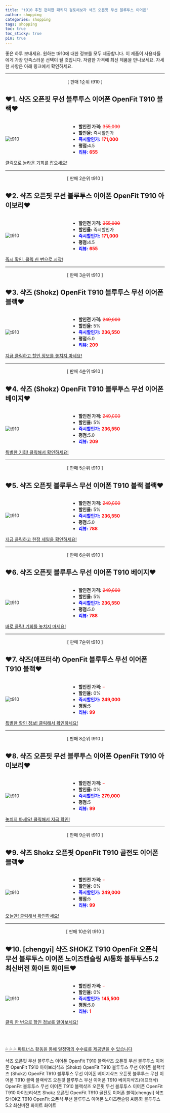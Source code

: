 ```yaml
---
title: "t910 추천 편리한 패키지 검토해보자 샥즈 오픈핏 무선 블루투스 이어폰"
author: shopping
categories: shopping
tags: shopping
toc: true
toc_sticky: true
pin: true
---
```

좋은 하루 보내세요. 원하는 t910에 대한 정보를 모두 제공합니다. 이 제품이 사용자들에게 가장 만족스러운 선택이 될 것입니다. 저렴한 가격에 최신 제품을 만나보세요. 자세한 사항은 아래 링크에서 확인하세요.

---
<p class="toplist" style="margin: 0 auto; display: block; width: fit-content;">[ 판매 1순위 t910 ]</p>

<h2><strong>❤️1. 샥즈 오픈핏 무선 블루투스 이어폰 OpenFit T910 블랙❤️</strong></h2>

<div style="display: flex; align-items: center;">
    <div style="flex: 0.4;">
        <img src="https://thumbnail10.coupangcdn.com/thumbnails/remote/230x230ex/image/vendor_inventory/31e1/62a997f1b0ddc0dcf10677cf2d906245e68f128287049b87d0311cbad71b.jpg" alt="t910" style="max-width: 100%;">
    </div>
    <div style="flex: 0.6; margin-left: 10px;">
        <ul>
            <li><strong>할인전 가격:</strong> <del style="color: red;">355,000</del></li>
            <li><strong>할인율:</strong> 즉시할인가</li>
            <li><span style='color:blue'><strong>즉시할인가:</strong></span> <span style='color:red'><strong>171,000</strong></span></li>
            <li><strong>평점:</strong>4.5</li>
            <li><span style='color:blue'><strong>리뷰:</strong></span> <span style='color:red'><strong>655</strong></span></li>
        </ul>
    </div>
</div>
<div class="center">
    <a href="https://William4Davisa.github.io?lptag=AF9450613&subid=githubio&pageKey=7727934171&traceid=V0-153&itemId=20758153767&vendorItemId=85766885249" class="myButton">
        클릭으로 놀라운 기회를 잡으세요!
    </a>
</div>


---
<p class="toplist" style="margin: 0 auto; display: block; width: fit-content;">[ 판매 2순위 t910 ]</p>

<h2><strong>❤️2. 샥즈 오픈핏 무선 블루투스 이어폰 OpenFit T910 아이보리❤️</strong></h2>

<div style="display: flex; align-items: center;">
    <div style="flex: 0.4;">
        <img src="https://thumbnail7.coupangcdn.com/thumbnails/remote/230x230ex/image/vendor_inventory/e080/7b9f96e3c368372ede4125083a4e828a706b9a345ceb1c4f22f00707b42b.jpg" alt="t910" style="max-width: 100%;">
    </div>
    <div style="flex: 0.6; margin-left: 10px;">
        <ul>
            <li><strong>할인전 가격:</strong> <del style="color: red;">355,000</del></li>
            <li><strong>할인율:</strong> 즉시할인가</li>
            <li><span style='color:blue'><strong>즉시할인가:</strong></span> <span style='color:red'><strong>171,000</strong></span></li>
            <li><strong>평점:</strong>4.5</li>
            <li><span style='color:blue'><strong>리뷰:</strong></span> <span style='color:red'><strong>655</strong></span></li>
        </ul>
    </div>
</div>
<div class="center">
    <a href="https://William4Davisa.github.io?lptag=AF9450613&subid=githubio&pageKey=7727934171&traceid=V0-153&itemId=20735845941&vendorItemId=85766885242" class="myButton">
        즉시 확인, 클릭 한 번으로 시작!
    </a>
</div>


---
<p class="toplist" style="margin: 0 auto; display: block; width: fit-content;">[ 판매 3순위 t910 ]</p>

<h2><strong>❤️3. 샥즈 (Shokz) OpenFit T910 블루투스 무선 이어폰 블랙❤️</strong></h2>

<div style="display: flex; align-items: center;">
    <div style="flex: 0.4;">
        <img src="https://thumbnail10.coupangcdn.com/thumbnails/remote/230x230ex/image/vendor_inventory/ca95/ca3647ca5f60df6efb1fc227c855ee8ec0fc49fd9ef8f08b267e8ac27ef0.jpg" alt="t910" style="max-width: 100%;">
    </div>
    <div style="flex: 0.6; margin-left: 10px;">
        <ul>
            <li><strong>할인전 가격:</strong> <del style="color: red;">249,000</del></li>
            <li><strong>할인율:</strong> 5%</li>
            <li><span style='color:blue'><strong>즉시할인가:</strong></span> <span style='color:red'><strong>236,550</strong></span></li>
            <li><strong>평점:</strong>5.0</li>
            <li><span style='color:blue'><strong>리뷰:</strong></span> <span style='color:red'><strong>209</strong></span></li>
        </ul>
    </div>
</div>
<div class="center">
    <a href="https://William4Davisa.github.io?lptag=AF9450613&subid=githubio&pageKey=7664757358&traceid=V0-153&itemId=20429566043&vendorItemId=87843039883" class="myButton">
        지금 클릭하고 할인 정보를 놓치지 마세요!
    </a>
</div>


---
<p class="toplist" style="margin: 0 auto; display: block; width: fit-content;">[ 판매 4순위 t910 ]</p>

<h2><strong>❤️4. 샥즈 (Shokz) OpenFit T910 블루투스 무선 이어폰 베이지❤️</strong></h2>

<div style="display: flex; align-items: center;">
    <div style="flex: 0.4;">
        <img src="https://thumbnail8.coupangcdn.com/thumbnails/remote/230x230ex/image/vendor_inventory/74c7/6b747984f6415e94f3650a00cc5ea71fa746377cb3098f427fbc5922e01c.jpg" alt="t910" style="max-width: 100%;">
    </div>
    <div style="flex: 0.6; margin-left: 10px;">
        <ul>
            <li><strong>할인전 가격:</strong> <del style="color: red;">249,000</del></li>
            <li><strong>할인율:</strong> 5%</li>
            <li><span style='color:blue'><strong>즉시할인가:</strong></span> <span style='color:red'><strong>236,550</strong></span></li>
            <li><strong>평점:</strong>5.0</li>
            <li><span style='color:blue'><strong>리뷰:</strong></span> <span style='color:red'><strong>209</strong></span></li>
        </ul>
    </div>
</div>
<div class="center">
    <a href="https://William4Davisa.github.io?lptag=AF9450613&subid=githubio&pageKey=7664757358&traceid=V0-153&itemId=20429566044&vendorItemId=87843039907" class="myButton">
        특별한 기회! 클릭해서 확인하세요!
    </a>
</div>


---
<p class="toplist" style="margin: 0 auto; display: block; width: fit-content;">[ 판매 5순위 t910 ]</p>

<h2><strong>❤️5. 샥즈 오픈핏 블루투스 무선 이어폰 T910 블랙 블랙❤️</strong></h2>

<div style="display: flex; align-items: center;">
    <div style="flex: 0.4;">
        <img src="https://thumbnail7.coupangcdn.com/thumbnails/remote/230x230ex/image/vendor_inventory/a8e6/e21d5b050e15c93537dfb420b1d423da1f9dd91fbef4e472b7a4e9bfcbeb.jpg" alt="t910" style="max-width: 100%;">
    </div>
    <div style="flex: 0.6; margin-left: 10px;">
        <ul>
            <li><strong>할인전 가격:</strong> <del style="color: red;">249,000</del></li>
            <li><strong>할인율:</strong> 5%</li>
            <li><span style='color:blue'><strong>즉시할인가:</strong></span> <span style='color:red'><strong>236,550</strong></span></li>
            <li><strong>평점:</strong>5.0</li>
            <li><span style='color:blue'><strong>리뷰:</strong></span> <span style='color:red'><strong>788</strong></span></li>
        </ul>
    </div>
</div>
<div class="center">
    <a href="https://William4Davisa.github.io?lptag=AF9450613&subid=githubio&pageKey=7430202960&traceid=V0-153&itemId=19296010956&vendorItemId=86410638823" class="myButton">
        지금 클릭하고 한정 세일을 확인하세요!
    </a>
</div>


---
<p class="toplist" style="margin: 0 auto; display: block; width: fit-content;">[ 판매 6순위 t910 ]</p>

<h2><strong>❤️6. 샥즈 오픈핏 블루투스 무선 이어폰 T910 베이지❤️</strong></h2>

<div style="display: flex; align-items: center;">
    <div style="flex: 0.4;">
        <img src="https://thumbnail9.coupangcdn.com/thumbnails/remote/230x230ex/image/vendor_inventory/fe06/d5d6ec9e69e3803af3750c795602e8aeeb5ad7f34a0e4eefe05ca04f6279.jpg" alt="t910" style="max-width: 100%;">
    </div>
    <div style="flex: 0.6; margin-left: 10px;">
        <ul>
            <li><strong>할인전 가격:</strong> <del style="color: red;">249,000</del></li>
            <li><strong>할인율:</strong> 5%</li>
            <li><span style='color:blue'><strong>즉시할인가:</strong></span> <span style='color:red'><strong>236,550</strong></span></li>
            <li><strong>평점:</strong>5.0</li>
            <li><span style='color:blue'><strong>리뷰:</strong></span> <span style='color:red'><strong>788</strong></span></li>
        </ul>
    </div>
</div>
<div class="center">
    <a href="https://William4Davisa.github.io?lptag=AF9450613&subid=githubio&pageKey=7430202960&traceid=V0-153&itemId=19296010955&vendorItemId=86410638835" class="myButton">
        바로 클릭! 기회를 놓치지 마세요!
    </a>
</div>


---
<p class="toplist" style="margin: 0 auto; display: block; width: fit-content;">[ 판매 7순위 t910 ]</p>

<h2><strong>❤️7. 샥즈(애프터샥) OpenFit 블루투스 무선 이어폰 T910 블랙❤️</strong></h2>

<div style="display: flex; align-items: center;">
    <div style="flex: 0.4;">
        <img src="https://thumbnail10.coupangcdn.com/thumbnails/remote/230x230ex/image/vendor_inventory/a95f/16223cab7071d8cc3b71501c520966b25580af510f4b155c09007b763af5.png" alt="t910" style="max-width: 100%;">
    </div>
    <div style="flex: 0.6; margin-left: 10px;">
        <ul>
            <li><strong>할인전 가격:</strong> <del style="color: red;">-</del></li>
            <li><strong>할인율:</strong> 0%</li>
            <li><span style='color:blue'><strong>즉시할인가:</strong></span> <span style='color:red'><strong>249,000</strong></span></li>
            <li><strong>평점:</strong>5</li>
            <li><span style='color:blue'><strong>리뷰:</strong></span> <span style='color:red'><strong>99</strong></span></li>
        </ul>
    </div>
</div>
<div class="center">
    <a href="https://William4Davisa.github.io?lptag=AF9450613&subid=githubio&pageKey=7470579561&traceid=V0-153&itemId=19492645127&vendorItemId=87478454300" class="myButton">
        특별한 할인 정보! 클릭해서 확인하세요!
    </a>
</div>


---
<p class="toplist" style="margin: 0 auto; display: block; width: fit-content;">[ 판매 8순위 t910 ]</p>

<h2><strong>❤️8. 샥즈 오픈핏 무선 블루투스 이어폰 OpenFit T910 아이보리❤️</strong></h2>

<div style="display: flex; align-items: center;">
    <div style="flex: 0.4;">
        <img src="https://thumbnail9.coupangcdn.com/thumbnails/remote/230x230ex/image/vendor_inventory/25f5/00270d5ef0d94fc9fa58d04b7d4e310b04e71c983b197ce027a8fd1912cc.jpg" alt="t910" style="max-width: 100%;">
    </div>
    <div style="flex: 0.6; margin-left: 10px;">
        <ul>
            <li><strong>할인전 가격:</strong> <del style="color: red;">-</del></li>
            <li><strong>할인율:</strong> 0%</li>
            <li><span style='color:blue'><strong>즉시할인가:</strong></span> <span style='color:red'><strong>279,000</strong></span></li>
            <li><strong>평점:</strong>5</li>
            <li><span style='color:blue'><strong>리뷰:</strong></span> <span style='color:red'><strong>99</strong></span></li>
        </ul>
    </div>
</div>
<div class="center">
    <a href="https://William4Davisa.github.io?lptag=AF9450613&subid=githubio&pageKey=8210345934&traceid=V0-153&itemId=23562736210&vendorItemId=90588705717" class="myButton">
        놓치지 마세요! 클릭해서 지금 확인!
    </a>
</div>


---
<p class="toplist" style="margin: 0 auto; display: block; width: fit-content;">[ 판매 9순위 t910 ]</p>

<h2><strong>❤️9. 샥즈 Shokz 오픈핏 OpenFit T910 골전도 이어폰 블랙❤️</strong></h2>

<div style="display: flex; align-items: center;">
    <div style="flex: 0.4;">
        <img src="https://thumbnail6.coupangcdn.com/thumbnails/remote/230x230ex/image/vendor_inventory/a3e9/5349d6d5f00f21769983f1bf22687d9ba51225db2005304e7620e1213468.jpg" alt="t910" style="max-width: 100%;">
    </div>
    <div style="flex: 0.6; margin-left: 10px;">
        <ul>
            <li><strong>할인전 가격:</strong> <del style="color: red;">-</del></li>
            <li><strong>할인율:</strong> 0%</li>
            <li><span style='color:blue'><strong>즉시할인가:</strong></span> <span style='color:red'><strong>249,000</strong></span></li>
            <li><strong>평점:</strong>5</li>
            <li><span style='color:blue'><strong>리뷰:</strong></span> <span style='color:red'><strong>99</strong></span></li>
        </ul>
    </div>
</div>
<div class="center">
    <a href="https://William4Davisa.github.io?lptag=AF9450613&subid=githubio&pageKey=8054548336&traceid=V0-153&itemId=22602141895&vendorItemId=90446946202" class="myButton">
        오늘만! 클릭해서 확인하세요!
    </a>
</div>


---
<p class="toplist" style="margin: 0 auto; display: block; width: fit-content;">[ 판매 10순위 t910 ]</p>

<h2><strong>❤️10. [chengyi] 샥즈 SHOKZ T910 OpenFit 오픈식 무선 블루투스 이어폰 노이즈캔슬링 AI통화 블투투스5.2 최신버전 화이트 화이트❤️</strong></h2>

<div style="display: flex; align-items: center;">
    <div style="flex: 0.4;">
        <img src="https://thumbnail7.coupangcdn.com/thumbnails/remote/230x230ex/image/vendor_inventory/7d6b/c5a4b043000f56f19a4f1527a624278bd057067a86e1f787a2601ac1abb6.jpg" alt="t910" style="max-width: 100%;">
    </div>
    <div style="flex: 0.6; margin-left: 10px;">
        <ul>
            <li><strong>할인전 가격:</strong> <del style="color: red;">-</del></li>
            <li><strong>할인율:</strong> 0%</li>
            <li><span style='color:blue'><strong>즉시할인가:</strong></span> <span style='color:red'><strong>145,500</strong></span></li>
            <li><strong>평점:</strong>5.0</li>
            <li><span style='color:blue'><strong>리뷰:</strong></span> <span style='color:red'><strong>1</strong></span></li>
        </ul>
    </div>
</div>
<div class="center">
    <a href="https://William4Davisa.github.io?lptag=AF9450613&subid=githubio&pageKey=7810427046&traceid=V0-153&itemId=21183053807&vendorItemId=88244448448" class="myButton">
        클릭 한 번으로 할인 정보를 알아보세요!
    </a>
</div>

<br><br><br>[💦 💦 💦 파트너스 활동을 통해 일정액의 수수료를 제공받을 수 있습니다](https://link.coupang.com/a/bcpT2c)<br><br>샥즈 오픈핏 무선 블루투스 이어폰 OpenFit T910 블랙샥즈 오픈핏 무선 블루투스 이어폰 OpenFit T910 아이보리샥즈 (Shokz) OpenFit T910 블루투스 무선 이어폰 블랙샥즈 (Shokz) OpenFit T910 블루투스 무선 이어폰 베이지샥즈 오픈핏 블루투스 무선 이어폰 T910 블랙 블랙샥즈 오픈핏 블루투스 무선 이어폰 T910 베이지샥즈(애프터샥) OpenFit 블루투스 무선 이어폰 T910 블랙샥즈 오픈핏 무선 블루투스 이어폰 OpenFit T910 아이보리샥즈 Shokz 오픈핏 OpenFit T910 골전도 이어폰 블랙[chengyi] 샥즈 SHOKZ T910 OpenFit 오픈식 무선 블루투스 이어폰 노이즈캔슬링 AI통화 블투투스5.2 최신버전 화이트 화이트